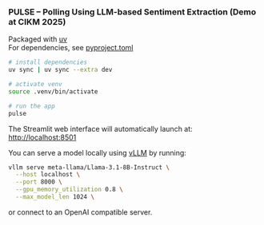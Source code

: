 ### PULSE – Polling Using LLM-based Sentiment Extraction (Demo at CIKM 2025)

Packaged with [uv](https://github.com/astral-sh/uv) \
For dependencies, see [pyproject.toml](pyproject.toml)

```bash
# install dependencies
uv sync | uv sync --extra dev

# activate venv
source .venv/bin/activate

# run the app
pulse
```
The Streamlit web interface will automatically launch at: [http://localhost:8501](http://localhost:8501)

You can serve a model locally using [vLLM](https://docs.vllm.ai/en/stable/) by running:
```bash
vllm serve meta-llama/Llama-3.1-8B-Instruct \
  --host localhost \
  --port 8000 \
  --gpu_memory_utilization 0.8 \
  --max_model_len 1024 \
```
or connect to an OpenAI compatible server.
